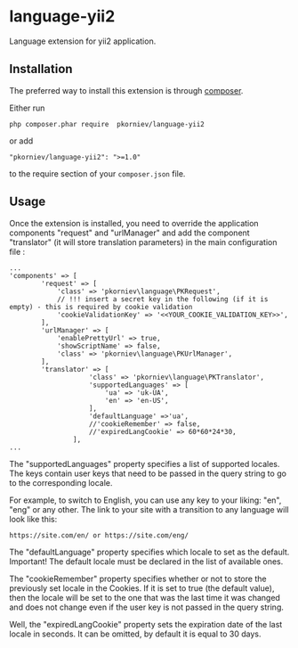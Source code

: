 # language-yii2
Language extension for yii2 application.

Installation
------------

The preferred way to install this extension is through [composer](http://getcomposer.org/download/).

Either run

```
php composer.phar require  pkorniev/language-yii2 
```

or add

```
"pkorniev/language-yii2": ">=1.0"
```

to the require section of your `composer.json` file.


Usage
-----

Once the extension is installed, you need to override the application components "request" and "urlManager" and add the component "translator" (it will store translation parameters) in the main configuration file :
```
...
'components' => [
        'request' => [
            'class' => 'pkorniev\language\PKRequest',
            // !!! insert a secret key in the following (if it is empty) - this is required by cookie validation
            'cookieValidationKey' => '<<YOUR_COOKIE_VALIDATION_KEY>>',
        ],
        'urlManager' => [
            'enablePrettyUrl' => true,
            'showScriptName' => false,
            'class' => 'pkorniev\language\PKUrlManager',
        ],
        'translator' => [
                    'class' => 'pkorniev\language\PKTranslator',
                    'supportedLanguages' => [
                        'ua' => 'uk-UA',
                        'en' => 'en-US',
                    ],
                    'defaultLanguage' =>'ua',
                    //'cookieRemember' => false,
                    //'expiredLangCookie' => 60*60*24*30,
                ],
...                
```
The "supportedLanguages" property specifies a list of supported locales. The keys contain user keys that need to be passed in the query string to go to the corresponding locale.

For example, to switch to English, you can use any key to your liking: "en", "eng" or any other. The link to your site with a transition to any language will look like this: 
```
https://site.com/en/ or https://site.com/eng/
```
The "defaultLanguage" property specifies which locale to set as the default. Important! The default locale must be declared in the list of available ones. 

The "cookieRemember" property specifies whether or not to store the previously set locale in the Cookies. If it is set to true (the default value), then the locale will be set to the one that was the last time it was changed and does not change even if the user key is not passed in the query string. 

Well, the "expiredLangCookie" property sets the expiration date of the last locale in seconds. It can be omitted, by default it is equal to 30 days. 